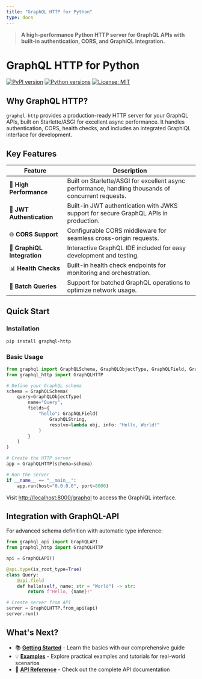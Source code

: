 ```yaml
---
title: "GraphQL HTTP for Python"
type: docs
---
```


> **A high-performance Python HTTP server for GraphQL APIs with built-in authentication, CORS, and GraphiQL integration.**

# GraphQL HTTP for Python

[![PyPI version](https://badge.fury.io/py/graphql-http.svg)](https://badge.fury.io/py/graphql-http)
[![Python versions](https://img.shields.io/pypi/pyversions/graphql-http.svg)](https://pypi.org/project/graphql-http/)
[![License: MIT](https://img.shields.io/badge/License-MIT-yellow.svg)](https://opensource.org/licenses/MIT)

## Why GraphQL HTTP?

`graphql-http` provides a production-ready HTTP server for your GraphQL APIs, built on Starlette/ASGI for excellent async performance. It handles authentication, CORS, health checks, and includes an integrated GraphiQL interface for development.

## Key Features

| Feature | Description |
|---------|-------------|
| 🚀 **High Performance** | Built on Starlette/ASGI for excellent async performance, handling thousands of concurrent requests. |
| 🔐 **JWT Authentication** | Built-in JWT authentication with JWKS support for secure GraphQL APIs in production. |
| 🌐 **CORS Support** | Configurable CORS middleware for seamless cross-origin requests. |
| 🎨 **GraphiQL Integration** | Interactive GraphQL IDE included for easy development and testing. |
| 📊 **Health Checks** | Built-in health check endpoints for monitoring and orchestration. |
| 🔄 **Batch Queries** | Support for batched GraphQL operations to optimize network usage. |

## Quick Start

### Installation

```bash
pip install graphql-http
```

### Basic Usage

```python
from graphql import GraphQLSchema, GraphQLObjectType, GraphQLField, GraphQLString
from graphql_http import GraphQLHTTP

# Define your GraphQL schema
schema = GraphQLSchema(
    query=GraphQLObjectType(
        name="Query",
        fields={
            "hello": GraphQLField(
                GraphQLString,
                resolve=lambda obj, info: "Hello, World!"
            )
        }
    )
)

# Create the HTTP server
app = GraphQLHTTP(schema=schema)

# Run the server
if __name__ == "__main__":
    app.run(host="0.0.0.0", port=8000)
```

Visit [http://localhost:8000/graphql](http://localhost:8000/graphql) to access the GraphiQL interface.

## Integration with GraphQL-API

For advanced schema definition with automatic type inference:

```python
from graphql_api import GraphQLAPI
from graphql_http import GraphQLHTTP

api = GraphQLAPI()

@api.type(is_root_type=True)
class Query:
    @api.field
    def hello(self, name: str = "World") -> str:
        return f"Hello, {name}!"

# Create server from API
server = GraphQLHTTP.from_api(api)
server.run()
```

## What's Next?

- 📚 **[Getting Started](docs/getting-started/)** - Learn the basics with our comprehensive guide
- 💡 **[Examples](docs/examples/)** - Explore practical examples and tutorials for real-world scenarios
- 📖 **[API Reference](docs/api-reference/)** - Check out the complete API documentation